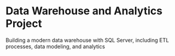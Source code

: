 # Data Warehouse and Analytics Project
Building a modern data warehouse with SQL Server, including ETL processes, data modeling, and analytics
